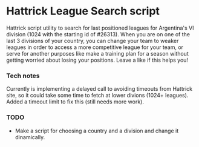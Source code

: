 Hattrick League Search script
=============================

Hattrick script utility to search for last positioned leagues for Argentina's VI division (1024 with the starting id of #26313). When you are on one of the last 3 divisions of your country, you can change your team to weaker leagues in order to access a more competitive league for your team, or serve for another purposes like make a training plan for a season without getting worried about losing your positions. Leave a like if this helps you!

### Tech notes

Currently is implementing a delayed call to avoiding timeouts from Hattrick site, so it could take some time to fetch at lower divions (1024+ leagues). Added a timeout limit to fix this (still needs more work).

### TODO

- Make a script for choosing a country and a division and change it dinamically.